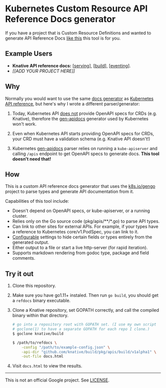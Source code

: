 # Kubernetes Custom Resource API Reference Docs generator

If you have a project that is Custom Resource Definitions and wanted to generate
API Reference Docs [like this][ar] this tool is for you.

[ar]: https://kubernetes.io/docs/reference/generated/kubernetes-api/v1.13/

## Example Users

- **Knative API reference docs:**
  [[serving](https://github.com/knative/docs/blob/a71f1b9ab42a889d6d48e265455060364ca1a885/reference/serving.md)],
  [[build](https://github.com/knative/docs/blob/a71f1b9ab42a889d6d48e265455060364ca1a885/reference/build.md)],
  [[eventing](https://github.com/knative/docs/blob/a71f1b9ab42a889d6d48e265455060364ca1a885/reference/eventing/eventing.md)].
- _[[ADD YOUR PROJECT HERE]]_

## Why

Normally you would want to use the same [docs generator][dg] as [Kubernetes API
reference][ar], but here's why I wrote a different parser/generator:

1. Today, Kubernetes API [does not][pr] provide OpenAPI specs for CRDs (e.g.
   Knative), therefore the [gen-apidocs][ga]
   generator used by Kubernetes won't work.

2. Even when Kubernetes API starts providing OpenAPI specs for CRDs, your CRD
   must have a validation schema (e.g. Knative API doesn't!)

3. Kubernetes [gen-apidocs][ga] parser relies on running a `kube-apiserver` and
   calling `/apis` endpoint to get OpenAPI specs to generate docs. **This tool
   doesn't need that!**

[dg]: https://github.com/kubernetes-incubator/reference-docs/
[ga]: https://github.com/kubernetes-incubator/reference-docs/tree/master/gen-apidocs/generators
[pr]: https://github.com/kubernetes/kubernetes/pull/71192

## How

This is a custom API reference docs generator that uses the
[k8s.io/gengo](https://godoc.org/k8s.io/gengo) project to parse types and
generate API documentation from it.

Capabilities of this tool include:

- Doesn't depend on OpenAPI specs, or kube-apiserver, or a running cluster.
- Relies only on the Go source code (pkg/apis/**/*.go) to parse API types.
- Can link to other sites for external APIs. For example, if your types have a
  reference to Kubernetes core/v1.PodSpec, you can link to it.
- [Configurable](./example-config.json) settings to hide certain fields or types
  entirely from the generated output.
- Either output to a file or start a live http-server (for rapid iteration).
- Supports markdown rendering from godoc type, package and field comments.

## Try it out

1. Clone this repository.

2. Make sure you have go1.11+ instaled. Then run `go build`, you should get a
   `refdocs` binary executable.

3. Clone a Knative repository, set GOPATH correctly,
   and call the compiled binary within that directory.

    ```sh
    # go into a repository root with GOPATH set. (I use my own script
    # goclone(1) to have a separate GOPATH for each repo I clone.)
    $ goclone knative/build

    $ /path/to/refdocs \
        -config "/path/to/example-config.json" \
        -api-dir "github.com/knative/build/pkg/apis/build/v1alpha1" \
        -out-file docs.html
    ```

4. Visit `docs.html` to view the results.

-----

This is not an official Google project. See [LICENSE](./LICENSE).
